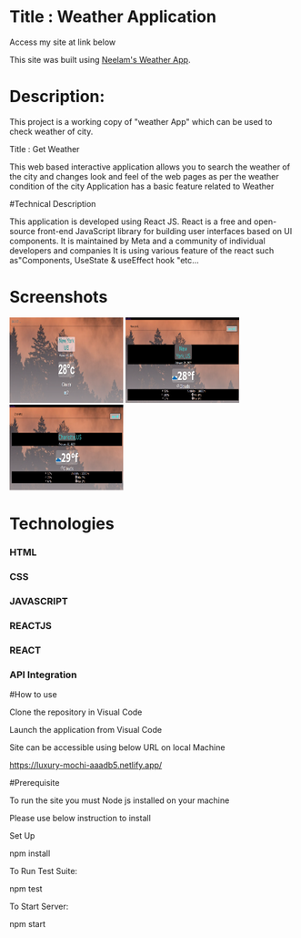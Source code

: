 # Title : Weather Application

Access my site at link below 

This site was built using [Neelam's Weather App](https://luxury-mochi-aaadb5.netlify.app/).

# Description:

This project is a working copy of "weather App" which can be used to check weather of city.

Title  : Get Weather

This web based interactive application allows you to search the weather of the city and changes look and feel of the web pages as per the weather condition of the city
Application has a basic feature related to Weather

#Technical Description

This application is developed using React JS.
React is a free and open-source front-end JavaScript library for building user interfaces based on UI components. It is maintained by Meta and a community of individual developers and companies
It is using various feature of the react such as"Components, UseState & useEffect hook "etc...

# Screenshots 
<p>
<img src='./screenshot-libs/First_Version.png' width='200px' height='150px'>
<img src='./screenshot-libs/Landing_Page.png' width='200px' height='150px'>
<img src='./screenshot-libs/Another_City.png' width='200px' height='150px'>
</p>


# Technologies 
### HTML 
### CSS 
### JAVASCRIPT 
### REACTJS 
### REACT 
### API Integration

#How to use  

Clone the repository in Visual Code  

Launch the application from Visual Code  

Site can be accessible using below URL on local Machine  

https://luxury-mochi-aaadb5.netlify.app/

#Prerequisite  

To run the site you must Node js installed on your machine

Please use below instruction to install  

Set Up

npm install

To Run Test Suite:

npm test

To Start Server:

npm start







